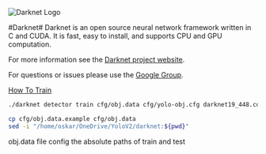 ![Darknet Logo](http://pjreddie.com/media/files/darknet-black-small.png)

#Darknet#
Darknet is an open source neural network framework written in C and CUDA. It is fast, easy to install, and supports CPU and GPU computation.

For more information see the [Darknet project website](http://pjreddie.com/darknet).

For questions or issues please use the [Google Group](https://groups.google.com/forum/#!forum/darknet).


[How To Train](https://timebutt.github.io/static/how-to-train-yolov2-to-detect-custom-objects/)

```bash
./darknet detector train cfg/obj.data cfg/yolo-obj.cfg darknet19_448.conv.23
```

```bash
cp cfg/obj.data.example cfg/obj.data
sed -i "/home/oskar/OneDrive/YoloV2/darknet:${pwd}"
```

obj.data file
config the absolute paths of train and test
